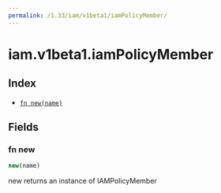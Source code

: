 ```yaml
---
permalink: /1.33/iam/v1beta1/iamPolicyMember/
---
```


# iam.v1beta1.iamPolicyMember



## Index

* [`fn new(name)`](#fn-new)

## Fields

### fn new

```ts
new(name)
```

new returns an instance of IAMPolicyMember